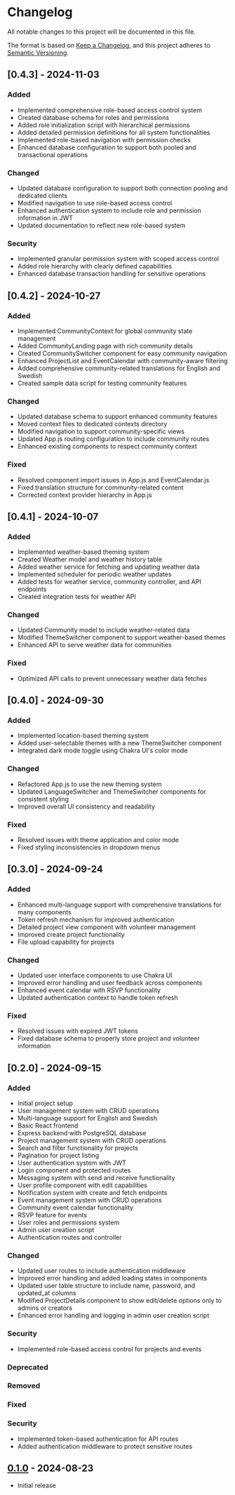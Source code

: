 # Changelog

All notable changes to this project will be documented in this file.

The format is based on [Keep a Changelog](https://keepachangelog.com/en/1.0.0/),
and this project adheres to [Semantic Versioning](https://semver.org/spec/v2.0.0.html).

## [0.4.3] - 2024-11-03

### Added
- Implemented comprehensive role-based access control system
- Created database schema for roles and permissions
- Added role initialization script with hierarchical permissions
- Added detailed permission definitions for all system functionalities
- Implemented role-based navigation with permission checks
- Enhanced database configuration to support both pooled and transactional operations

### Changed
- Updated database configuration to support both connection pooling and dedicated clients
- Modified navigation to use role-based access control
- Enhanced authentication system to include role and permission information in JWT
- Updated documentation to reflect new role-based system

### Security
- Implemented granular permission system with scoped access control
- Added role hierarchy with clearly defined capabilities
- Enhanced database transaction handling for sensitive operations

## [0.4.2] - 2024-10-27

### Added
- Implemented CommunityContext for global community state management
- Added CommunityLanding page with rich community details
- Created CommunitySwitcher component for easy community navigation
- Enhanced ProjectList and EventCalendar with community-aware filtering
- Added comprehensive community-related translations for English and Swedish
- Created sample data script for testing community features

### Changed
- Updated database schema to support enhanced community features
- Moved context files to dedicated contexts directory
- Modified navigation to support community-specific views
- Updated App.js routing configuration to include community routes
- Enhanced existing components to respect community context

### Fixed
- Resolved component import issues in App.js and EventCalendar.js
- Fixed translation structure for community-related content
- Corrected context provider hierarchy in App.js

## [0.4.1] - 2024-10-07

### Added
- Implemented weather-based theming system
- Created Weather model and weather history table
- Added weather service for fetching and updating weather data
- Implemented scheduler for periodic weather updates
- Added tests for weather service, community controller, and API endpoints
- Created integration tests for weather API

### Changed
- Updated Community model to include weather-related data
- Modified ThemeSwitcher component to support weather-based themes
- Enhanced API to serve weather data for communities

### Fixed
- Optimized API calls to prevent unnecessary weather data fetches

## [0.4.0] - 2024-09-30

### Added
- Implemented location-based theming system
- Added user-selectable themes with a new ThemeSwitcher component
- Integrated dark mode toggle using Chakra UI's color mode

### Changed
- Refactored App.js to use the new theming system
- Updated LanguageSwitcher and ThemeSwitcher components for consistent styling
- Improved overall UI consistency and readability

### Fixed
- Resolved issues with theme application and color mode
- Fixed styling inconsistencies in dropdown menus

## [0.3.0] - 2024-09-24

### Added
- Enhanced multi-language support with comprehensive translations for many components
- Token refresh mechanism for improved authentication
- Detailed project view component with volunteer management
- Improved create project functionality
- File upload capability for projects

### Changed
- Updated user interface components to use Chakra UI
- Improved error handling and user feedback across components
- Enhanced event calendar with RSVP functionality
- Updated authentication context to handle token refresh

### Fixed
- Resolved issues with expired JWT tokens
- Fixed database schema to properly store project and volunteer information

## [0.2.0] - 2024-09-15

### Added
- Initial project setup
- User management system with CRUD operations
- Multi-language support for English and Swedish
- Basic React frontend
- Express backend with PostgreSQL database
- Project management system with CRUD operations
- Search and filter functionality for projects
- Pagination for project listing
- User authentication system with JWT
- Login component and protected routes
- Messaging system with send and receive functionality
- User profile component with edit capabilities
- Notification system with create and fetch endpoints
- Event management system with CRUD operations
- Community event calendar functionality
- RSVP feature for events
- User roles and permissions system
- Admin user creation script
- Authentication routes and controller

### Changed
- Updated user routes to include authentication middleware
- Improved error handling and added loading states in components
- Updated user table structure to include name, password, and updated_at columns
- Modified ProjectDetails component to show edit/delete options only to admins or creators
- Enhanced error handling and logging in admin user creation script

### Security
- Implemented role-based access control for projects and events

### Deprecated

### Removed

### Fixed

### Security
- Implemented token-based authentication for API routes
- Added authentication middleware to protect sensitive routes

## [0.1.0] - 2024-08-23
- Initial release

[Unreleased]: https://github.com/BjornKennentHolmstrom/CommuniTree/compare/v0.1.0...HEAD
[0.1.0]: https://github.com/BjornKennethHolmstrom/CommuniTree/releases/tag/v0.1.0
